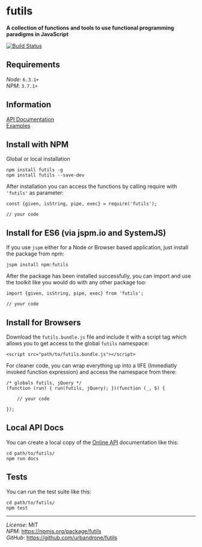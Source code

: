# futils
**A collection of functions and tools to use functional programming paradigms in JavaScript** 

[![Build Status](https://travis-ci.org/urbandrone/futils.svg?branch=master)](https://travis-ci.org/urbandrone/futils)

## Requirements
*Node*: `6.3.1+`  
*NPM*: `3.7.1+`

## Information
[API Documentation](http://www.der-davi.de/futils/docs/index.html)  
[Examples](./examples/readme.md)  

## Install with NPM
Global or local installation
```
npm install futils -g
npm install futils --save-dev
```

After installation you can access the functions by calling require with `'futils'` as parameter:
```
const {given, isString, pipe, exec} = require('futils');

// your code
```

## Install for ES6 (via jspm.io and SystemJS)
If you use `jspm` either for a Node or Browser based application, just install the package from npm:
```
jspm install npm:futils
```

After the package has been installed successfully, you can import and use the toolkit like you would do with any other package too:
```
import {given, isString, pipe, exec} from 'futils';

// your code
```

## Install for Browsers
Download the `futils.bundle.js` file and include it with a script tag which allows you to get access to the global `futils` namespace:
```
<script src="path/to/futils.bundle.js"></script>
```

For cleaner code, you can wrap everything up into a IIFE (Immediatly invoked function expression) and access the namespace from there:
```
/* globals futils, jQuery */
(function (run) { run(futils, jQuery); })(function (_, $) {

    // your code

});
```

## Local API Docs
You can create a local copy of the [Online API](http://www.der-davi.de/futils/docs/index.html) documentation like this:
```
cd path/to/futils/
npm run docs
```

## Tests
You can run the test suite like this:
```
cd path/to/futils/
npm test
```

---
*License*: MIT  
*NPM*: https://npmjs.org/package/futils  
*GitHub*: https://github.com/urbandrone/futils